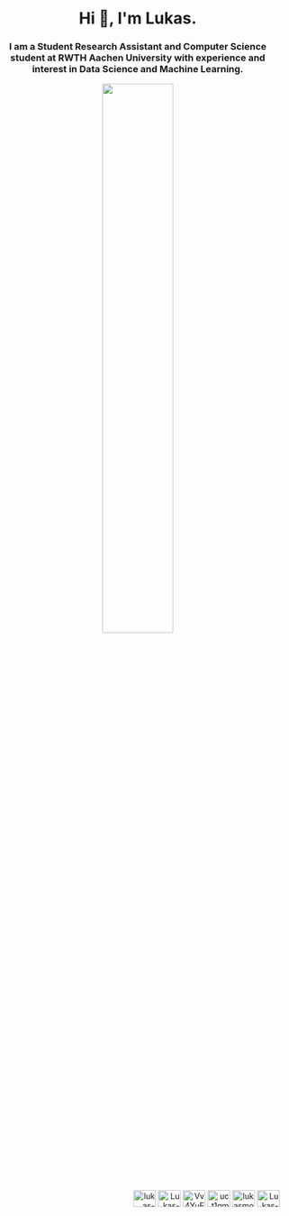 <h1 align="center">Hi 👋, I'm Lukas.</h1>
<h3 align="center">I am a Student Research Assistant and Computer Science student at RWTH Aachen University with experience and interest in Data Science and Machine Learning.</h3>

<a href="https://github.com/lukasmoldon">
  <p align="center">
    <img height="50%" width="auto" src ="https://github-readme-stats.vercel.app/api?username=lukasmoldon&count_private=true&theme=tokyonight&hide_border=true&hide=prs&bg_color=00000000">
  </p>
</a>

<p align="right">
  <a href="https://linkedin.com/in/lukas-moldon" target="blank"><img align="center" src="https://raw.githubusercontent.com/rahuldkjain/github-profile-readme-generator/master/src/images/icons/Social/linked-in-alt.svg" alt="lukas-moldon" height="30" width="40" /></a>
  <a href="https://www.xing.com/profile/lukas_moldon/" target="blank"><img align="center" src="https://cdn.worldvectorlogo.com/logos/xing-icon.svg" alt="Lukas-Moldon" height="30" width="40" /></a>
  <a href="https://scholar.google.com/citations?hl=en&user=Vv4YuEEAAAAJ" target="blank"><img align="center" src="https://upload.wikimedia.org/wikipedia/commons/c/c7/Google_Scholar_logo.svg" alt="Vv4YuEEAAAAJ" height="30" width="40" /></a>
  <a href="https://www.youtube.com/channel/UCt1GMPr65GJ-h-cRxQZhHuw" target="blank"><img align="center" src="https://raw.githubusercontent.com/rahuldkjain/github-profile-readme-generator/master/src/images/icons/Social/youtube.svg" alt="uct1gmpr65gj-h-crxqzhhuw" height="30" width="40" /></a>
  <a href="https://twitter.com/lukasmoldon" target="blank"><img align="center" src="https://raw.githubusercontent.com/rahuldkjain/github-profile-readme-generator/master/src/images/icons/Social/twitter.svg" alt="lukasmoldon" height="30" width="40" /></a>
  <a href="https://www.researchgate.net/profile/Lukas-Moldon" target="blank"><img align="center" src="https://upload.wikimedia.org/wikipedia/commons/5/5e/ResearchGate_icon_SVG.svg" alt="Lukas-Moldon" height="30" width="40" /></a>
</p>


<!--
<p align="right"> <img src="https://komarev.com/ghpvc/?username=lukasmoldon&label=Profile%20views&color=0e6ba4&style=plastic" alt="lukasmoldon" /> </p>

<p align="center">
  <img height="50%" width="auto" src ="https://github-readme-stats.vercel.app/api/top-langs/?username=lukasmoldon&hide_border=true&theme=tokyonight&layout=compact&bg_color=00000000">
</p>
<p align="center">
  <img src ="https://github-readme-streak-stats.herokuapp.com?user=lukasmoldon&theme=tokyonight&hide_border=true&background=FFFFFF00">
</p>
-->


<!--
- 🔭 I’m currently working on ...
- 🌱 I’m currently learning ...
- 👯 I’m looking to collaborate on ...
- 🤔 I’m looking for help with ...
- 💬 Ask me about ...
- 📫 How to reach me: ...
- 😄 Pronouns: ...
- ⚡ Fun fact: ...
-->
